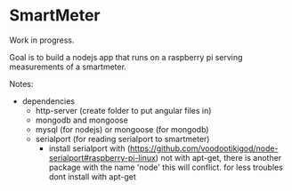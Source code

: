 # SmartMeter
Work in progress.

Goal is to build a nodejs app that runs on a raspberry pi serving measurements of a smartmeter. 

Notes:

- dependencies
	- http-server (create folder to put angular files in)
	- mongodb and mongoose
	- mysql (for nodejs) or mongoose (for mongodb)
	- serialport (for reading serialport to smartmeter)
		- install serialport with (https://github.com/voodootikigod/node-serialport#raspberry-pi-linux)
		not with apt-get, there is another package with the name 'node' this will conflict. 
		for less troubles dont install with apt-get